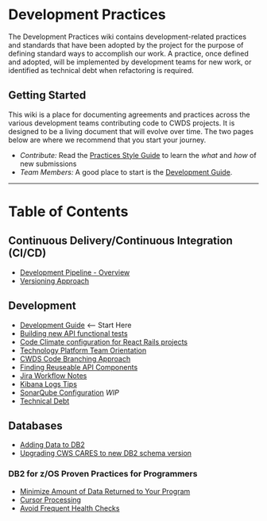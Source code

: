 # Development Practices
The Development Practices wiki contains development-related practices and standards that have been adopted by the project for the purpose of defining standard ways to accomplish our work. A practice, once defined and adopted, will be implemented by development teams for new work, or identified as technical debt when refactoring is required.

## Getting Started
This wiki is a place for documenting agreements and practices across the various development teams contributing code to CWDS projects. It is designed to be a living document that will evolve over time. The two pages below are where we recommend that you start your journey.
   * *Contribute:* Read the [Practices Style Guide](doc/practice-style-guide.md) to learn the _what_ and _how_ of new submissions
   * *Team Members:* A good place to start is the [Development Guide](dev-guide.md).

-----
# Table of Contents
## Continuous Delivery/Continuous Integration (CI/CD)
  * [Development Pipeline - Overview](cicd/pipeline.md)
  * [Versioning Approach](cicd/artifact-versioning.md)

## Development
  * [Development Guide](dev-guide.md) <-- Start Here
  * [Building new API functional tests](dev/new-api-functional-tests.md)
  * [Code Climate configuration for React Rails projects](dev/code-climate-cfg-rails.md)
  * [Technology Platform Team Orientation](dev/Technology-Platform-Team-Orientation.md)
  * [CWDS Code Branching Approach](dev/cwds-code-branching.md)
  * [Finding Reuseable API Components](dev/reusable-api-comp.md)
  * [Jira Workflow Notes](dev/jira-workflow.md)
  * [Kibana Logs Tips](dev/kibana-logs-tips.md)
  * [SonarQube Configuration](dev/sonarqube-cfg.md) *WIP*
  * [Technical Debt](dev/tech-debt.md)

## Databases
  * [Adding Data to DB2](add-data-to-db2.md)
  * [Upgrading CWS CARES to new DB2 schema version](db/cwscms-upgrades.md)
### DB2 for z/OS Proven Practices for Programmers
  * [Minimize Amount of Data Returned to Your Program](db/minimize-amt-of-data-returned.md)
  * [Cursor Processing](db/cursorprocessing.md)
  * [Avoid Frequent Health Checks](db/avoidfrequenthealthchecks.md)
  
